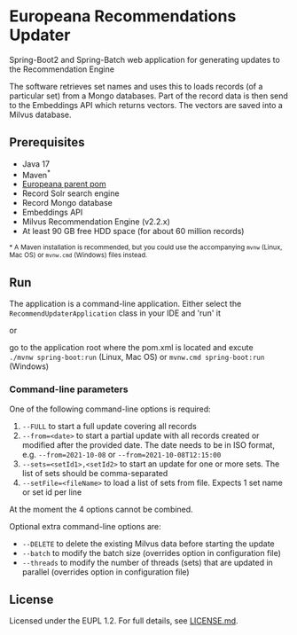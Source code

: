 # Europeana Recommendations Updater

Spring-Boot2 and Spring-Batch web application for generating updates to the Recommendation Engine

The software retrieves set names and uses this to loads records (of a particular set) from a Mongo databases.
Part of the record data is then send to the Embeddings API which returns vectors. The vectors are saved into a Milvus
database.

## Prerequisites
 * Java 17
 * Maven<sup>*</sup> 
 * [Europeana parent pom](https://github.com/europeana/europeana-parent-pom)
 * Record Solr search engine
 * Record Mongo database
 * Embeddings API
 * Milvus Recommendation Engine (v2.2.x)
 * At least 90 GB free HDD space (for about 60 million records)
 
 <sup>* A Maven installation is recommended, but you could use the accompanying `mvnw` (Linux, Mac OS) or `mvnw.cmd` (Windows) 
 files instead.
 
## Run

The application is a command-line application. Either select the `RecommendUpdaterApplication` class in your IDE and 'run' it

or 

go to the application root where the pom.xml is located and excute  
`./mvnw spring-boot:run` (Linux, Mac OS) or `mvnw.cmd spring-boot:run` (Windows)

### Command-line parameters

One of the following command-line options is required:

  1. `--FULL` to start a full update covering all records
  2. `--from=<date>` to start a partial update with all records created or modified after the provided date.
      The date needs to be in ISO format, e.g. `--from=2021-10-08` or `--from=2021-10-08T12:15:00`
  3. `--sets=<setId1>,<setId2>` to start an update for one or more sets. The list of sets should be comma-separated
  4. `--setFile=<fileName>` to load a list of sets from file. Expects 1 set name or set id per line

At the moment the 4 options cannot be combined.

Optional extra command-line options are:
  * `--DELETE` to delete the existing Milvus data before starting the update
  * `--batch` to modify the batch size (overrides option in configuration file)
  * `--threads` to modify the number of threads (sets) that are updated in parallel (overrides option in configuration file)

## License

Licensed under the EUPL 1.2. For full details, see [LICENSE.md](LICENSE.md).
